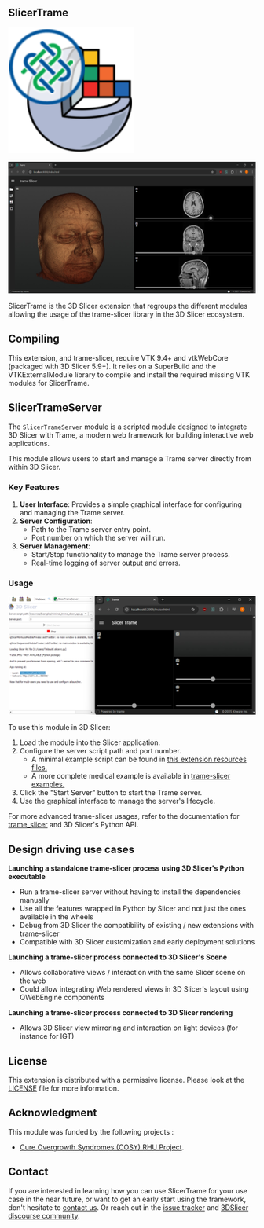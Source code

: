## SlicerTrame

![SlicerTrame](https://github.com/KitwareMedical/SlicerTrame/raw/main/SlicerTrame.png)

![SlicerTrame Medical App Example](https://github.com/KitwareMedical/trame-slicer/raw/main/docs/trame-slicer-medical-app-example.png)

SlicerTrame is the 3D Slicer extension that regroups the different modules
allowing the usage of the trame-slicer library in the 3D Slicer ecosystem.

## Compiling

This extension, and trame-slicer, require VTK 9.4+ and vtkWebCore (packaged with
3D Slicer 5.9+). It relies on a SuperBuild and the VTKExternalModule library to
compile and install the required missing VTK modules for SlicerTrame.

## SlicerTrameServer

The `SlicerTrameServer` module is a scripted module designed to integrate 3D
Slicer with Trame, a modern web framework for building interactive web
applications.

This module allows users to start and manage a Trame server directly from within
3D Slicer.

### Key Features

1. **User Interface**: Provides a simple graphical interface for configuring and
   managing the Trame server.
2. **Server Configuration**:
   - Path to the Trame server entry point.
   - Port number on which the server will run.
3. **Server Management**:
   - Start/Stop functionality to manage the Trame server process.
   - Real-time logging of server output and errors.

### Usage

![Usage example](https://github.com/KitwareMedical/SlicerTrame/raw/main/Screenshots/1.png)

To use this module in 3D Slicer:

1. Load the module into the Slicer application.
2. Configure the server script path and port number.
   - A minimal example script can be found in
     [this extension resources files.](https://github.com/KitwareMedical/SlicerTrame/blob/main/SlicerTrameServer/Resources/Examples/minimal_trame_slicer_app.py)
   - A more complete medical example is available in
     [trame-slicer examples.](https://github.com/KitwareMedical/trame-slicer/blob/main/examples/medical_viewer_app.py)
3. Click the "Start Server" button to start the Trame server.
4. Use the graphical interface to manage the server's lifecycle.

For more advanced trame-slicer usages, refer to the documentation for
[trame_slicer](https://github.com/KitwareMedical/trame-slicer) and 3D Slicer's
Python API.

## Design driving use cases

**Launching a standalone trame-slicer process using 3D Slicer's Python
executable**

- Run a trame-slicer server without having to install the dependencies manually
- Use all the features wrapped in Python by Slicer and not just the ones
  available in the wheels
- Debug from 3D Slicer the compatibility of existing / new extensions with
  trame-slicer
- Compatible with 3D Slicer customization and early deployment solutions

**Launching a trame-slicer process connected to 3D Slicer's Scene**

- Allows collaborative views / interaction with the same Slicer scene on the web
- Could allow integrating Web rendered views in 3D Slicer's layout using
  QWebEngine components

**Launching a trame-slicer process connected to 3D Slicer rendering**

- Allows 3D Slicer view mirroring and interaction on light devices (for instance
  for IGT)

## License

This extension is distributed with a permissive license. Please look at the
[LICENSE](https://github.com/KitwareMedical/SlicerTrame/blob/main/LICENSE.txt)
file for more information.

## Acknowledgment

This module was funded by the following projects :

- [Cure Overgrowth Syndromes (COSY) RHU Project](https://rhu-cosy.com/en/accueil-english/).

## Contact

If you are interested in learning how you can use SlicerTrame for your use case
in the near future, or want to get an early start using the framework, don\'t
hesitate to [contact us](https://www.kitware.eu/contact/). Or reach out in the
[issue tracker](https://github.com/KitwareMedical/SlicerTrame/issues) and
[3DSlicer discourse community](https://discourse.slicer.org/).
